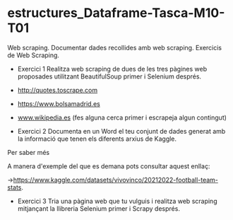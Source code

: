 # estructures_Dataframe-Tasca-M10-T01
Web scraping. Documentar dades recollides amb web scraping.
Exercicis de Web Scraping.



- Exercici 1
Realitza web scraping de dues de les tres pàgines web proposades utilitzant BeautifulSoup primer i Selenium després. 

- http://quotes.toscrape.com

- https://www.bolsamadrid.es

- www.wikipedia.es (fes alguna cerca primer i escrapeja algun contingut)



- Exercici 2
Documenta en un Word el teu conjunt de dades generat amb la informació que tenen els diferents arxius de Kaggle.

 Per saber més

A manera d'exemple del que es demana pots consultar aquest enllaç:

->https://www.kaggle.com/datasets/vivovinco/20212022-football-team-stats.



- Exercici 3
Tria una pàgina web que tu vulguis i realitza web scraping mitjançant la llibreria Selenium primer i Scrapy després. 
